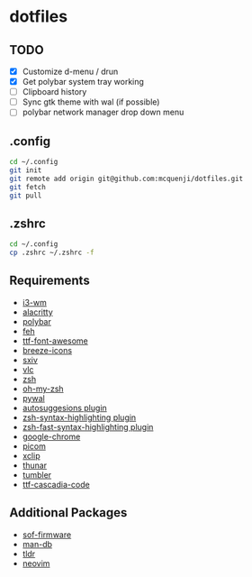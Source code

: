 # dotfiles

## TODO

- [x] Customize d-menu / drun
- [x] Get polybar system tray working
- [ ] Clipboard history
- [ ] Sync gtk theme with wal (if possible)
- [ ] polybar network manager drop down menu

## .config

```bash
cd ~/.config
git init
git remote add origin git@github.com:mcquenji/dotfiles.git
git fetch
git pull
```

## .zshrc

```bash
cd ~/.config
cp .zshrc ~/.zshrc -f
```

## Requirements

- [i3-wm](https://archlinux.org/packages/extra/x86_64/i3-wm/)
- [alacritty](https://archlinux.org/packages/extra/x86_64/alacritty)
- [polybar](https://archlinux.org/packages/extra/x86_64/polybar/)
- [feh](https://archlinux.org/packages/extra/x86_64/feh/)
- [ttf-font-awesome](https://archlinux.org/packages/extra/any/ttf-font-awesome/)
- [breeze-icons](https://archlinux.org/packages/extra/any/breeze-icons/)
- [sxiv](https://archlinux.org/packages/extra/x86_64/sxiv/)
- [vlc](https://archlinux.org/packages/extra/x86_64/vlc/)
- [zsh](https://archlinux.org/packages/extra/x86_64/zsh/)
- [oh-my-zsh](<https://gist.github.com/n1snt/454b879b8f0b7995740ae04c5fb5b7df#:~:text=syntax%2Dhighlighting%20zsh-,Install%20Oh%20my%20ZSH.,-sh%20%2Dc%20%22%24(curl)>)
- [pywal](https://aur.archlinux.org/packages/pywal-git)
- [autosuggesions plugin](https://gist.github.com/n1snt/454b879b8f0b7995740ae04c5fb5b7df#:~:text=autosuggesions%20plugin)
- [zsh-syntax-highlighting plugin](https://gist.github.com/n1snt/454b879b8f0b7995740ae04c5fb5b7df#:~:text=zsh%2Dsyntax%2Dhighlighting%20plugin)
- [zsh-fast-syntax-highlighting plugin](https://gist.github.com/n1snt/454b879b8f0b7995740ae04c5fb5b7df#:~:text=zsh%2Dsyntax%2Dhighlighting-,zsh%2Dfast%2Dsyntax%2Dhighlighting%20plugin,-git%20clone%20https)
- [google-chrome](https://aur.archlinux.org/packages/google-chrome)
- [picom](https://archlinux.org/packages/extra/x86_64/picom/)
- [xclip](https://archlinux.org/packages/extra/x86_64/xclip/)
- [thunar](https://archlinux.org/packages/extra/x86_64/thunar/)
- [tumbler](https://archlinux.org/packages/extra/x86_64/tummbler/)
- [ttf-cascadia-code](https://archlinux.org/packages/extra/any/ttf-cascadia-code/)

## Additional Packages

- [sof-firmware](https://archlinux.org/packages/extra/x86_64/sof-firmware/)
- [man-db](https://archlinux.org/packages/core/x86_64/man-db/)
- [tldr](https://archlinux.org/packages/extra/x86_64/tldr/)
- [neovim](https://archlinux.org/packages/extra/x86_64/neovim/)
